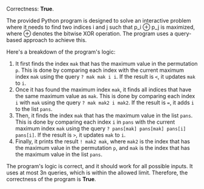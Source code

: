 Correctness: **True**.

The provided Python program is designed to solve an interactive problem where it needs to find two indices i and j such that p_i ⊕ p_j is maximized, where ⊕ denotes the bitwise XOR operation. The program uses a query-based approach to achieve this.

Here's a breakdown of the program's logic:

1.  It first finds the index `mak` that has the maximum value in the permutation `p`. This is done by comparing each index with the current maximum index `mak` using the query `? mak mak i i`. If the result is `<`, it updates `mak` to `i`.
2.  Once it has found the maximum index `mak`, it finds all indices that have the same maximum value as `mak`. This is done by comparing each index `i` with `mak` using the query `? mak mak2 i mak2`. If the result is `=`, it adds `i` to the list `pans`.
3.  Then, it finds the index `mak` that has the maximum value in the list `pans`. This is done by comparing each index `i` in `pans` with the current maximum index `mak` using the query `? pans[mak] pans[mak] pans[i] pans[i]`. If the result is `>`, it updates `mak` to `i`.
4.  Finally, it prints the result `! mak2 mak`, where `mak2` is the index that has the maximum value in the permutation `p`, and `mak` is the index that has the maximum value in the list `pans`.

The program's logic is correct, and it should work for all possible inputs. It uses at most 3n queries, which is within the allowed limit. Therefore, the correctness of the program is **True**.